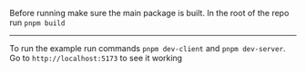Before running make sure the main package is built. In the root of the repo run `pnpm build`

---

To run the example run commands `pnpm dev-client` and `pnpm dev-server`. Go to `http://localhost:5173` to see it working
